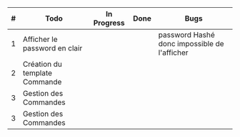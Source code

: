 
| #   | Todo                          | In Progress | Done | Bugs                                         |
|-----|-------------------------------|-------------|------|----------------------------------------------|
| 1   | Afficher le password en clair |             |      | password Hashé donc impossible de l'afficher |
| 2   | Création du template Commande |             |      |                                              |
| 3   | Gestion des Commandes         |             |      |                                              |
| 3   | Gestion des Commandes         |             |      |                                              |
